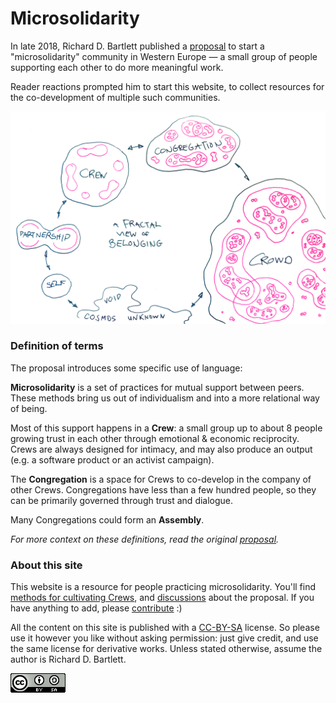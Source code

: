 # Microsolidarity

In late 2018, Richard D. Bartlett published a [proposal](proposal.md) to start a "microsolidarity" community in Western Europe — a small group of people supporting each other to do more meaningful work. 

Reader reactions prompted him to start this website, to collect resources for the co-development of multiple such communities. 

![A fractal view of belonging](.gitbook/assets/fractal-map-of-belonging-edited.jpg)

### Definition of terms

The proposal introduces some specific use of language:

**Microsolidarity** is a set of practices for mutual support between peers. These methods bring us out of individualism and into a more relational way of being. 

Most of this support happens in a **Crew**: a small group up to about 8 people growing trust in each other through emotional & economic reciprocity. Crews are always designed for intimacy, and may also produce an output \(e.g. a software product or an activist campaign\).

The **Congregation** is a space for Crews to co-develop in the company of other Crews. Congregations have less than a few hundred people, so they can be primarily governed through trust and dialogue.

Many Congregations could form an **Assembly**. 

_For more context on these definitions, read the original_ [_proposal_](proposal.md)_._

### About this site

This website is a resource for people practicing microsolidarity. You'll find [methods for cultivating Crews](crewing.md), and [discussions](discussing.md) about the proposal. If you have anything to add, please [contribute](contributing.md) :\)

All the content on this site is published with a [CC-BY-SA](https://creativecommons.org/licenses/by-sa/4.0/) license. So please use it however you like without asking permission: just give credit, and use the same license for derivative works. Unless stated otherwise, assume the author is Richard D. Bartlett.

![](.gitbook/assets/image.png)

